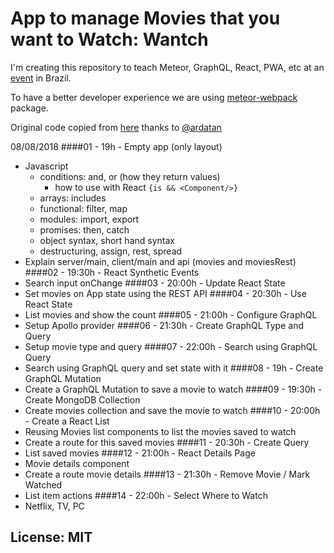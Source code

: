 # App to manage Movies that you want to Watch: Wantch

I'm creating this repository to teach Meteor, GraphQL, React, PWA, etc at an [event](https://www.even3.com.br/setec18) in Brazil.

To have a better developer experience we are using [meteor-webpack](https://github.com/ardatan/meteor-webpack) package.

Original code copied from [here](https://github.com/ardatan/meteor-webpack/tree/master/examples/react) thanks to [@ardatan](https://github.com/ardatan)

08/08/2018
####01 - 19h - Empty app (only layout)
- Javascript
  - conditions: and, or (how they return values)
    - how to use with React `{is && <Component/>}`
  - arrays: includes
  - functional: filter, map
  - modules: import, export
  - promises: then, catch
  - object syntax, short hand syntax
  - destructuring, assign, rest, spread
- Explain server/main, client/main and api (movies and moviesRest)
####02 - 19:30h - React Synthetic Events
- Search input onChange
####03 - 20:00h - Update React State
- Set movies on App state using the REST API
####04 - 20:30h - Use React State
- List movies and show the count
####05 - 21:00h - Configure GraphQL
- Setup Apollo provider
####06 - 21:30h - Create GraphQL Type and Query
- Setup movie type and query
####07 - 22:00h - Search using GraphQL Query
- Search using GraphQL query and set state with it
####08 - 19h - Create GraphQL Mutation
- Create a GraphQL Mutation to save a movie to watch
####09 - 19:30h - Create MongoDB Collection
- Create movies collection and save the movie to watch 
####10 - 20:00h - Create a React List
- Reusing Movies list components to list the movies saved to watch
- Create a route for this saved movies
####11 - 20:30h - Create Query
- List saved movies
####12 - 21:00h - React Details Page
- Movie details component
- Create a route movie details
####13 - 21:30h - Remove Movie / Mark Watched
- List item actions
####14 - 22:00h - Select Where to Watch
- Netflix, TV, PC

## License: MIT
